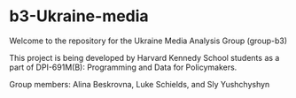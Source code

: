 # b3-Ukraine-media

Welcome to the repository for the Ukraine Media Analysis Group (group-b3)

This project is being developed by Harvard Kennedy School students as a part of DPI-691M(B): Programming and Data for Policymakers.

Group members: Alina Beskrovna, Luke Schields, and Sly Yushchyshyn